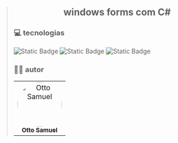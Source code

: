 > <h2 align="center">windows forms com C# </h1

### 💻 tecnologias
![Static Badge](https://img.shields.io/badge/C%23-%23512BD4?style=for-the-badge&logo=C%23&logoColor=black)
![Static Badge](https://img.shields.io/badge/visualstudio-%235C2D91?style=for-the-badge&logo=Visual%20Studio&logoColor=black)
![Static Badge](https://img.shields.io/badge/.NET-512BD4?style=for-the-badge&logo=.NET&logoColor=black)

### 🧑‍💻 autor 

<table>
  <tr>
     <td align="center">
       <a href="https://github.com/Otto-Samuel">
         <img src="https://avatars.githubusercontent.com/u/162514493?v=4" style="border-radius: 50%" width="100px;" alt="Otto Samuel"/>
         <br />
         <sub><b>Otto Samuel</b></sub>
       </a>
     </td>
  </tr>
</table>
